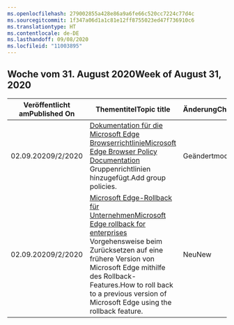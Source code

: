 ```yaml
---
ms.openlocfilehash: 279002855a428e86a9a6fe66c520cc7224c77d4c
ms.sourcegitcommit: 1f347a06d1a1c81e12ff8755023ed47f736910c6
ms.translationtype: HT
ms.contentlocale: de-DE
ms.lasthandoff: 09/08/2020
ms.locfileid: "11003895"
---
```

<!-- This file is generated automatically each week. Changes made to this file will be overwritten.-->




## <span data-ttu-id="0e865-101">Woche vom 31. August 2020</span><span class="sxs-lookup"><span data-stu-id="0e865-101">Week of August 31, 2020</span></span>


| <span data-ttu-id="0e865-102">Veröffentlicht am</span><span class="sxs-lookup"><span data-stu-id="0e865-102">Published On</span></span> |<span data-ttu-id="0e865-103">Thementitel</span><span class="sxs-lookup"><span data-stu-id="0e865-103">Topic title</span></span> | <span data-ttu-id="0e865-104">Änderung</span><span class="sxs-lookup"><span data-stu-id="0e865-104">Change</span></span> |
|------|------------|--------|
| <span data-ttu-id="0e865-105">02.09.2020</span><span class="sxs-lookup"><span data-stu-id="0e865-105">9/2/2020</span></span> | [<span data-ttu-id="0e865-106">Dokumentation für die Microsoft Edge Browserrichtlinie</span><span class="sxs-lookup"><span data-stu-id="0e865-106">Microsoft Edge Browser Policy Documentation</span></span>](/DeployEdge/microsoft-edge-policies)<br><span data-ttu-id="0e865-107">Gruppenrichtlinien hinzugefügt.</span><span class="sxs-lookup"><span data-stu-id="0e865-107">Add group policies.</span></span> | <span data-ttu-id="0e865-108">Geändert</span><span class="sxs-lookup"><span data-stu-id="0e865-108">modified</span></span> |
| <span data-ttu-id="0e865-109">02.09.2020</span><span class="sxs-lookup"><span data-stu-id="0e865-109">9/2/2020</span></span> | [<span data-ttu-id="0e865-110">Microsoft Edge-Rollback für Unternehmen</span><span class="sxs-lookup"><span data-stu-id="0e865-110">Microsoft Edge rollback for enterprises</span></span>](/DeployEdge/edge-learnmore-rollback)<br><span data-ttu-id="0e865-111">Vorgehensweise beim Zurücksetzen auf eine frühere Version von Microsoft Edge mithilfe des Rollback-Features.</span><span class="sxs-lookup"><span data-stu-id="0e865-111">How to roll back to a previous version of Microsoft Edge using the rollback feature.</span></span> | <span data-ttu-id="0e865-112">Neu</span><span class="sxs-lookup"><span data-stu-id="0e865-112">New</span></span> 